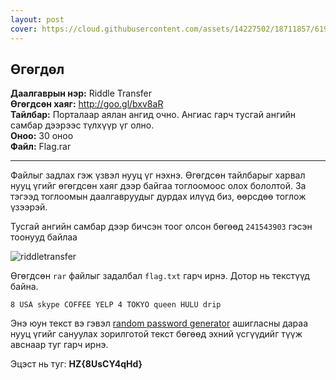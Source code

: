 ```yaml
---
layout: post
cover: https://cloud.githubusercontent.com/assets/14227502/18711857/619ed54c-803e-11e6-8e6b-cba46b3656e8.jpg
---
```


## Өгөгдөл

**Даалгаврын нэр:** Riddle Transfer <br/>
**Өгөгдсөн хаяг:** http://goo.gl/bxv8aR <br/>
**Тайлбар:** Порталаар аялан ангид очно. Ангиас гарч тусгай ангийн самбар дээрээс түлхүүр үг олно.<br/>
**Оноо:** 30 оноо <br/>
**Файл:** Flag.rar

---

Файлыг задлах гэж үзвэл нууц үг нэхнэ. Өгөгдсөн тайлбарыг харвал нууц үгийг өгөгдсөн хаяг дээр байгаа тоглоомоос олох бололтой. За тэгээд тоглоомын даалгавруудыг дурдах илүүд биз, өөрсдөө тоглож үзээрэй.

Тусгай ангийн самбар дээр бичсэн тоог олсон бөгөөд `241543903` гэсэн тоонууд байлаа

![riddletransfer](https://cloud.githubusercontent.com/assets/14227502/18711983/ebbe1cb0-803e-11e6-822f-31ef00c6fd9e.png)

Өгөгдсөн `rar` файлыг задалбал `flag.txt` гарч ирнэ. Дотор нь текстүүд байна.

```
8 USA skype COFFEE YELP 4 TOKYO queen HULU drip
```

Энэ юун текст вэ гэвэл [random password generator](http://passwordsgenerator.net) ашигласны дараа нууц үгийг сануулах зорилготой текст бөгөөд эхний үсгүүдийг түүж авснаар туг гарч ирнэ.

Эцэст нь туг: **HZ{8UsCY4qHd}**
